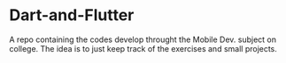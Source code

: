 # Dart-and-Flutter
A repo containing the codes develop throught the Mobile Dev. subject on college.
The idea is to just keep track of the exercises and small projects.
